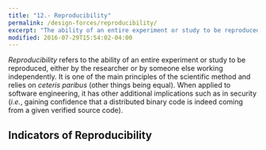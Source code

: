 ```yaml
---
title: "12.- Reproducibility"
permalink: /design-forces/reproducibility/
excerpt: "The ability of an entire experiment or study to be reproduced, either by the researcher or by someone else working independently."
modified: 2016-07-29T15:54:02-04:00
---
```


_Reproducibility_ refers to the ability of an entire experiment or study to be reproduced, either by the researcher or by someone else working independently. It is one of the main principles of the scientific method and relies on _ceteris paribus_ (other things being equal). When applied to software engineering, it has other additional implications such as in security (_i.e._, gaining confidence that a distributed binary code is indeed coming from a given verified source code).

## Indicators of Reproducibility
